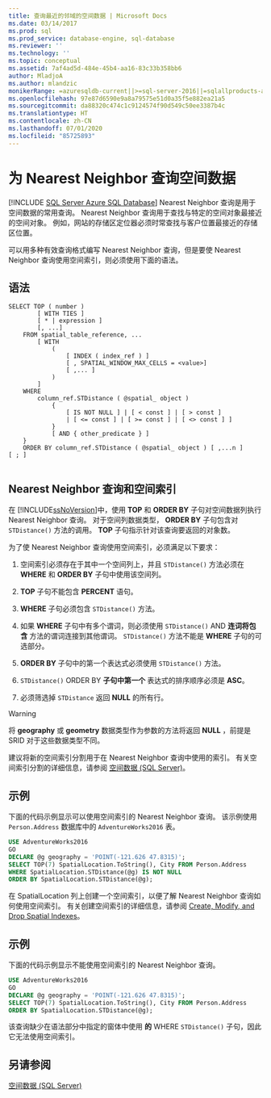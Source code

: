 ```yaml
---
title: 查询最近的邻域的空间数据 | Microsoft Docs
ms.date: 03/14/2017
ms.prod: sql
ms.prod_service: database-engine, sql-database
ms.reviewer: ''
ms.technology: ''
ms.topic: conceptual
ms.assetid: 7af4ad5d-484e-45b4-aa16-83c33b358bb6
author: MladjoA
ms.author: mlandzic
monikerRange: =azuresqldb-current||>=sql-server-2016||=sqlallproducts-allversions||>=sql-server-linux-2017||=azuresqldb-mi-current
ms.openlocfilehash: 97e87d6590e9a8a79575e51d0a35f5e882ea21a5
ms.sourcegitcommit: da88320c474c1c9124574f90d549c50ee3387b4c
ms.translationtype: HT
ms.contentlocale: zh-CN
ms.lasthandoff: 07/01/2020
ms.locfileid: "85725893"
---
```

# <a name="query-spatial-data-for-nearest-neighbor"></a>为 Nearest Neighbor 查询空间数据
[!INCLUDE [SQL Server Azure SQL Database](../../includes/applies-to-version/sql-asdb.md)]
  Nearest Neighbor 查询是用于空间数据的常用查询。 Nearest Neighbor 查询用于查找与特定的空间对象最接近的空间对象。 例如，网站的存储区定位器必须时常查找与客户位置最接近的存储区位置。  
  
 可以用多种有效查询格式编写 Nearest Neighbor 查询，但是要使 Nearest Neighbor 查询使用空间索引，则必须使用下面的语法。  
  
## <a name="syntax"></a>语法  
  
```  
SELECT TOP ( number )  
        [ WITH TIES ]  
        [ * | expression ]   
        [, ...]  
    FROM spatial_table_reference, ...   
        [ WITH   
            (   
                [ INDEX ( index_ref ) ]   
                [ , SPATIAL_WINDOW_MAX_CELLS = <value>]   
                [ ,... ]   
            )   
        ]  
    WHERE   
        column_ref.STDistance ( @spatial_ object )   
            {   
                [ IS NOT NULL ] | [ < const ] | [ > const ]   
                | [ <= const ] | [ >= const ] | [ <> const ] ]   
            }  
            [ AND { other_predicate } ]   
    }  
    ORDER BY column_ref.STDistance ( @spatial_ object ) [ ,...n ]  
[ ; ]  
  
```  
  
## <a name="nearest-neighbor-query-and-spatial-indexes"></a>Nearest Neighbor 查询和空间索引  
 在 [!INCLUDE[ssNoVersion](../../includes/ssnoversion-md.md)]中，使用 **TOP** 和 **ORDER BY** 子句对空间数据列执行 Nearest Neighbor 查询。 对于空间列数据类型， **ORDER BY** 子句包含对 `STDistance()` 方法的调用。 **TOP** 子句指示针对该查询要返回的对象数。  
  
 为了使 Nearest Neighbor 查询使用空间索引，必须满足以下要求：  
  
1.  空间索引必须存在于其中一个空间列上，并且 `STDistance()` 方法必须在 **WHERE** 和 **ORDER BY** 子句中使用该空间列。  
  
2.  **TOP** 子句不能包含 **PERCENT** 语句。  
  
3.  **WHERE** 子句必须包含 `STDistance()` 方法。  
  
4.  如果 **WHERE** 子句中有多个谓词，则必须使用 `STDistance()` AND **连词将包含** 方法的谓词连接到其他谓词。 `STDistance()` 方法不能是 **WHERE** 子句的可选部分。  
  
5.  **ORDER BY** 子句中的第一个表达式必须使用 `STDistance()` 方法。  
  
6.  `STDistance()` ORDER BY **子句中第一个** 表达式的排序顺序必须是 **ASC**。  
  
7.  必须筛选掉 `STDistance` 返回 **NULL** 的所有行。  
  
> [!WARNING]  
>  将 **geography** 或 **geometry** 数据类型作为参数的方法将返回 **NULL** ，前提是 SRID 对于这些数据类型不同。  
  
 建议将新的空间索引分割用于在 Nearest Neighbor 查询中使用的索引。 有关空间索引分割的详细信息，请参阅 [空间数据 (SQL Server)](../../relational-databases/spatial/spatial-data-sql-server.md)。  
  
## <a name="example"></a>示例  
 下面的代码示例显示可以使用空间索引的 Nearest Neighbor 查询。 该示例使用 `Person.Address` 数据库中的 `AdventureWorks2016` 表。  
  
```sql  
USE AdventureWorks2016  
GO  
DECLARE @g geography = 'POINT(-121.626 47.8315)';  
SELECT TOP(7) SpatialLocation.ToString(), City FROM Person.Address  
WHERE SpatialLocation.STDistance(@g) IS NOT NULL  
ORDER BY SpatialLocation.STDistance(@g);  
```  
  
 在 SpatialLocation 列上创建一个空间索引，以便了解 Nearest Neighbor 查询如何使用空间索引。 有关创建空间索引的详细信息，请参阅 [Create, Modify, and Drop Spatial Indexes](../../relational-databases/spatial/create-modify-and-drop-spatial-indexes.md)。  
  
## <a name="example"></a>示例  
 下面的代码示例显示不能使用空间索引的 Nearest Neighbor 查询。  
  
```sql  
USE AdventureWorks2016  
GO  
DECLARE @g geography = 'POINT(-121.626 47.8315)';  
SELECT TOP(7) SpatialLocation.ToString(), City FROM Person.Address  
ORDER BY SpatialLocation.STDistance(@g);  
```  
  
 该查询缺少在语法部分中指定的窗体中使用 **的** WHERE `STDistance()` 子句，因此它无法使用空间索引。  
  
## <a name="see-also"></a>另请参阅  
 [空间数据 (SQL Server)](../../relational-databases/spatial/spatial-data-sql-server.md)  
  
  
